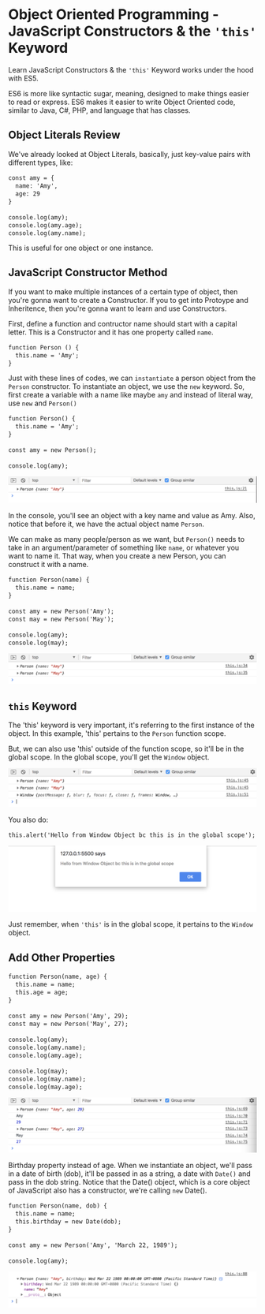 # Object Oriented Programming - JavaScript Constructors & the ```'this'``` Keyword

Learn JavaScript Constructors & the ```'this'``` Keyword works under the hood with ES5.

ES6 is more like syntactic sugar, meaning, designed to make things easier to read or express. ES6 makes it easier to write Object Oriented code, similar to Java, C#, PHP, and language that has classes.

## Object Literals Review

We've already looked at Object Literals, basically, just key-value pairs with different types, like:

```
const amy = {
  name: 'Amy',
  age: 29
}

console.log(amy);
console.log(amy.age);
console.log(amy.name);
```

This is useful for one object or one instance.

## JavaScript Constructor Method

If you want to make multiple instances of a certain type of object, then you're gonna want to create a Constructor. If you to get into Protoype and Inheritence, then you're gonna want to learn and use Constructors.

First, define a function and contructor name should start with a capital letter. This is a Constructor and it has one property called ```name```.

```
function Person () {
  this.name = 'Amy';
}
```

Just with these lines of codes, we can ```instantiate``` a person object from the ```Person``` constructor. To instantiate an object, we use the ```new``` keyword. So, first create a variable with a name like maybe ```amy``` and instead of literal way, use ```new``` and ```Person()```

```
function Person() {
  this.name = 'Amy';
}

const amy = new Person();

console.log(amy);
```

<kbd>![alt text](img/this01.png "screenshot")</kbd>

In the console, you'll see an object with a key name and value as Amy. Also, notice that before it, we have the actual object name ```Person```.

We can make as many people/person as we want, but ```Person()``` needs to take in an argument/parameter of something like ```name```, or whatever you want to name it. That way, when you create a new Person, you can construct it with a name. 


```
function Person(name) {
  this.name = name;
}

const amy = new Person('Amy');
const may = new Person('May');

console.log(amy);
console.log(may);
```

<kbd>![alt text](img/person.png "screenshot")</kbd>

## ```this``` Keyword

The 'this' keyword is very important, it's referring to the first instance of the object. In this example, 'this' pertains to the ```Person``` function scope.

But, we can also use 'this' outside of the function scope, so it'll be in the global scope. In the global scope, you'll get the ```Window``` object.

<kbd>![alt text](img/thisglobal.png "screenshot")</kbd>

You also do:

```
this.alert('Hello from Window Object bc this is in the global scope');
```

<kbd>![alt text](img/alertthisglobal.png "screenshot")</kbd>

Just remember, when ```'this'``` is in the global scope, it pertains to the ```Window``` object.

## Add Other Properties

```
function Person(name, age) {
  this.name = name;
  this.age = age;
}

const amy = new Person('Amy', 29);
const may = new Person('May', 27);

console.log(amy);
console.log(amy.name);
console.log(amy.age);

console.log(may);
console.log(may.name);
console.log(may.age);
```
<kbd>![alt text](img/addproperties.png "screenshot")</kbd>

Birthday property instead of age. When we instantiate an object, we'll pass in a date of birth (dob), it'll be passed in as a string, a date with ```Date()``` and pass in the dob string. Notice that the Date() object, which is a core object of JavaScript also has a constructor, we're calling ```new``` Date().

```
function Person(name, dob) {
  this.name = name;
  this.birthday = new Date(dob);
}

const amy = new Person('Amy', 'March 22, 1989');

console.log(amy);
```

<kbd>![alt text](img/dob.png "screenshot")</kbd>